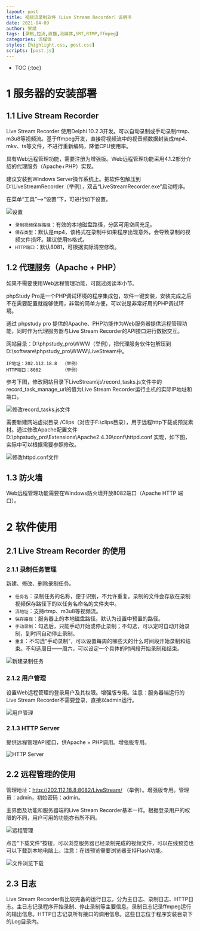```yaml
---
layout: post
title: 视频流录制软件（Live Stream Recorder）说明书
date: 2021-04-09
author: 贺斌
tags: [录制,拉流,直播,流媒体,SRT,RTMP,ffmpeg]
categories: 流媒体
styles: [highlight.css, post.css]
scripts: [post.js]
---
```


* TOC 
{:toc}

# 1	服务器的安装部署

## 1.1	Live Stream Recorder

Live Stream Recorder 使用Delphi 10.2.3开发。可以自动录制或手动录制rtmp、m3u8等视频流。基于ffmpeg开发，直接将视频流中的视音频数据封装成mp4、mkv、ts等文件，不进行重新编码，降低CPU使用率。

具有Web远程管理功能，需要注册为增强版。Web远程管理功能采用4.1.2部分介绍的代理服务（Apache+PHP）实现。

建议安装到Windows Server操作系统上。把软件包解压到D:\LiveStreamRecorder（举例），双击“LiveStreamRecorder.exe”启动程序。

在菜单“工具”-->“设置”下，可进行如下设置。

![设置](/static/img/live-stream-recorder/option.png)

- `录制视频保存路径`：有效的本地磁盘路径，分区可用空间充足。
- `保存类型`：默认是mp4，该格式在录制中如果程序出现意外，会导致录制的视频文件损坏。建议使用ts格式。
- `HTTP端口`：默认8081，可根据实际清空修改。 

## 1.2	代理服务（Apache + PHP）

如果不需要使用Web远程管理功能，可跳过阅读本小节。

phpStudy Pro是一个PHP调试环境的程序集成包，软件一键安装，安装完成之后不在需要配置就能够使用，非常的简单方便，可以说是非常好用的PHP调试环境。

通过 phpstudy pro 提供的Apache、PHP功能作为Web服务器提供远程管理功能，同时作为代理服务器与Live Stream Recorder的API接口进行数据交互。

网站目录：D:\phpstudy_pro\WWW（举例），把代理服务软件包解压到D:\software\phpstudy_pro\WWW\LiveStream中。
```
IP地址：202.112.18.8  （举例）
HTTP端口：8082        （举例）
```
参考下图，修改网站目录下LiveStream\js\record_tasks.js文件中的record_task_manage_url的值为Live Stream Recorder运行主机的实际IP地址和端口。

![修改record_tasks.js文件](/static/img/live-stream-recorder/record_tasks.js.png)
 
需要新建网站虚拟目录 /Clips（对应于F:\clips目录），用于远程http下载或预览素材。通过修改Apache配置文件D:\phpstudy_pro\Extensions\Apache2.4.39\conf\httpd.conf 实现，如下图，实际中可以根据需要参照修改。

![修改httpd.conf文件](/static/img/live-stream-recorder/httpd.conf.png)
 

## 1.3	防火墙

Web远程管理功能需要在Windows防火墙开放8082端口（Apache HTTP 端口）。


# 2	 软件使用

## 2.1	Live Stream Recorder 的使用

### 2.1.1	 录制任务管理

新建、修改、删除录制任务。

- `任务名`：录制任务的名称，便于识别，不允许重复。录制的文件会存放在录制视频保存路径下的以任务名命名的文件夹中。
- `流地址`：支持rtmp、m3u8等视频流。
- `保存路径`：服务器上的本地磁盘路径。默认为设置中预置的路径。
- `手动录制`：勾选后，只能手动开始或停止录制；不勾选，可以定时自动开始录制，到时间自动停止录制。
- `重复`：不勾选“手动录制”，可以设置每周的哪些天的什么时间段开始录制和结束。不勾选周日——周六，可以设定一个具体的时间段开始录制和结束。

![新建录制任务](/static/img/live-stream-recorder/add_task.png)
 
### 2.1.2	用户管理

设置Web远程管理的登录用户及其权限。增强版专用。注意：服务器端运行的Live Stream Recorder不需要登录，直接以admin运行。

![用户管理](/static/img/live-stream-recorder/user-manage.png)
 
### 2.1.3	HTTP Server

提供远程管理API接口，供Apache + PHP调用。增强版专用。

![HTTP Server](/static/img/live-stream-recorder/http-server.png)
 
## 2.2	远程管理的使用

管理地址：http://202.112.18.8:8082/LiveStream/ （举例）。增强版专用。管理员：admin，初始密码：admin。

主界面及功能和服务器端的Live Stream Recorder基本一样。根据登录用户的权限的不同，用户可用的功能亦有所不同。

![远程管理](/static/img/live-stream-recorder/main-web.png)
  
点击“下载文件”按钮，可以浏览服务器已经录制完成的视频文件，可以在线预览也可以下载到本地电脑上。注意：在线预览需要浏览器支持Flash功能。

![文件浏览下载](/static/img/live-stream-recorder/file-download.png)
 
## 2.3	日志
Live Stream Recorder有比较完备的运行日志，分为主日志、录制日志、HTTP日志。主日志记录程序开始录制、停止录制等主要信息。录制日志记录ffmpeg运行的输出信息。HTTP日志记录所有接口的调用信息。这些日志位于程序安装目录下的Log目录内。

